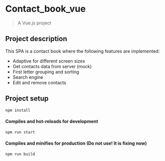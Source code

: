 # Contact_book_vue
> A Vue.js project
## Project description
This SPA is a contact book where the following features are implemented:
* Adaptive for different screen sizes
* Get contacts data from server (moсk)
* First letter grouping and sorting
* Search engine
* Edit and remove contacts

## Project setup
```
npm install
```

#### Compiles and hot-reloads for development
```
npm run start
```

#### Compiles and minifies for production (Do not use! It is fixing now)
```
npm run build 
```
